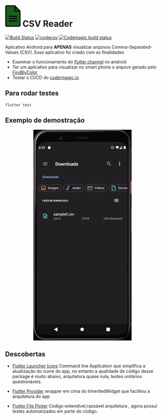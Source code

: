 # <img src="csv_reader_icon.png" alt="exemple gif" width="50" />   CSV Reader

[![Build Status](https://travis-ci.com/samuel-cavalcanti/csv_reader.svg?branch=main)](https://travis-ci.com/samuel-cavalcanti/csv_reader)
[![codecov](https://codecov.io/gh/samuel-cavalcanti/csv_reader/branch/main/graph/badge.svg?token=Y6NVA8K14K)](https://codecov.io/gh/samuel-cavalcanti/csv_reader)
[![Codemagic build status](https://api.codemagic.io/apps/6240883f66f743aa32535ca4/6240883f66f743aa32535ca3/status_badge.svg)](https://codemagic.io/apps/6240883f66f743aa32535ca4/6240883f66f743aa32535ca3/latest_build)

Aplicativo Android para __APENAS__ visualizar arquivos Comma-Separated-Values (CSV).
Esse aplicativo foi criado com as finalidades
- Examinar o funcionamento do
[flutter channel](https://flutter.dev/docs/development/platform-integration/platform-channels) no android  
- Ter um aplicativo para visualizar no smart phone o arquivo gerado pelo [FindByColor](https://play.google.com/store/apps/details?id=cavalcanti.samuel.findbycolor2&hl=en_US&gl=US)
- Testar o CI/CD do [codermagic.io](https://codemagic.io/)

## Para rodar testes

```sh
flutter test
```


## Exemplo de demostração

<p align="center">
  <img src="docs/output.gif" alt="exemple gif"/>
</p>



## Descobertas

- [Flutter Launcher Icons](https://pub.dev/packages/flutter_launcher_icons)
Command line Application que simplifica a atualização do ícone do app, no entanto a qualidade de código desse package é muito abaixo, arquitetura quase nula, testes unitários questionáveis.

- [Flutter Provider](https://pub.dev/packages/provider)
wrapper em cima do InheritedWidget que facilitou a arquitetura do app

- [Flutter File Picker](https://pub.dev/packages/file_picker)
Código entendível,razoável arquitetura , agora possuí testes automatizados em parte do código.